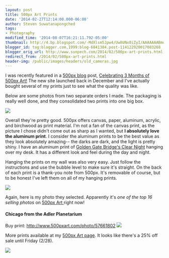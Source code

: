 ```yaml
---
layout: post
title: 500px Art Prints
date: '2014-02-27T12:14:00.000-06:00'
author: Steven Suwatanapongched
tags:
- Photography
modified_time: '2014-08-07T16:21:11.792-05:00'
thumbnail: http://4.bp.blogspot.com/-MdXlsm5Jpw4/Uw8UNx0iZyI/AAAAAAABmdo/_jzFEqa0CHU/s600/500px-Boxes.jpg
blogger_id: tag:blogger.com,1999:blog-6841384.post-114122920017083268
blogger_orig_url: http://www.sunpech.com/2014/02/500px-art-prints.html
redirect_from: /2014/02/500px-art-prints.html
header-img: /public/images/headers/old_cameras.jpg
---
```


I was recently featured in a <a href="http://500px.com/blog">500px blog</a> post, <a href="http://500px.com/blog/1029/celebrating-3-months-of-500px-art">Celebrating 3 Months of 500px Art!</a> The new site launched back in December and I've actually bought several of my prints just to see what the quality was like.

Below are some photos from two separate orders I made. The packaging is really well done, and they consolidated two prints into one big box.

<img border="0" src="http://4.bp.blogspot.com/-MdXlsm5Jpw4/Uw8UNx0iZyI/AAAAAAABmdo/_jzFEqa0CHU/s600/500px-Boxes.jpg"   />

Overall they're pretty good. 500px offers canvas, paper, aluminum, acrylic, and birchwood as print material. I'm not a fan of the canvas print, as the picture I chose didn't come out as sharp as I wanted, but <b>I absolutely love the aluminum print</b>. I consider the aluminum prints to be the best value as they look absolutely amazing-- the darks are dark, and the light is pretty shiny. I have an aluminum print of <a href="http://500px.com/photo/54143106">Golden Gate Bridge's Clear Night</a> hanging over my desk. It has a different look and feel during the day and night.

Hanging the prints on my wall was also very easy. Just follow the instructions and use the bubble level to make sure it's straight. On the back of each print is a thank-you note from 500px. It's removable of course, but to be honest I've left them on all of my hanging prints.

<img border="0" src="http://4.bp.blogspot.com/-8EoUHaoNz1I/Uw-ACbuXW_I/AAAAAAABmd4/ig7Og9F9HYc/s600/2014-02-27+at+10-08-50.jpg"   />

Again, here is my photo they selected. Apparently it's <i>one of the top 16 selling photos</i> on <a href="http://500pxart.com/">500px Art </a>right now!

#### Chicago from the Adler Planetarium

Buy print: <a href="http://www.500pxart.com/photo/57661802">http://www.500pxart.com/photo/57661802</a>
<img border="0" src="http://1.bp.blogspot.com/-fmjoN5zagrQ/UteDKVUZ2GI/AAAAAAABl4k/mszOUp4gOJc/s600/2014-01-12+at+17-51-42.jpg"   />

More prints available at my <a href="http://500pxart.com/sunpech">500px Art page</a>. It looks like there's a 25% off sale until Friday (2/28).

<a href="http://500pxart.com/sunpech"><img border="0" src="http://4.bp.blogspot.com/-JFjjOafeL6s/Uw-EpSa6uDI/AAAAAAABmeE/bWjbHAprE-g/s600/Screen+Shot+2014-02-27+at+10.31.21+AM.png"  /></a>

